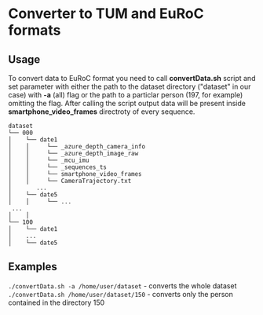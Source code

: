 # Converter to TUM and EuRoC formats

## Usage

To convert data to EuRoC format you need to call **convertData.sh** script and set parameter with either the path to the dataset directory ("dataset" in our case) with **-a** (all) flag or the path to a particlar person (197, for example) omitting the flag. After calling the script output data will be present inside **smartphone_video_frames** directroty of every sequence.


```
dataset
└── 000
│    └── date1
│    │     └── _azure_depth_camera_info
│    │     └── _azure_depth_image_raw
│    │     └── _mcu_imu
│    │     └── _sequences_ts
│    │     └── smartphone_video_frames
│    │     └── CameraTrajectory.txt
│       ...
│    └── date5
│    │     └── ...
 ...
│    │
└── 100
│    └── date1
│    ...
│    └── date5
```

## Examples

```./convertData.sh -a /home/user/dataset``` - converts the whole dataset
```./convertData.sh /home/user/dataset/150``` - converts only the person contained in the directory 150
